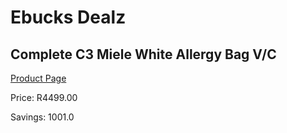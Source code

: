 
# Ebucks Dealz
## Complete C3 Miele White Allergy Bag V/C
[Product Page](https://www.ebucks.com/web/shop/productSelected.do?prodId=998462227&catId=998409624)

Price: R4499.00

Savings: 1001.0


	
